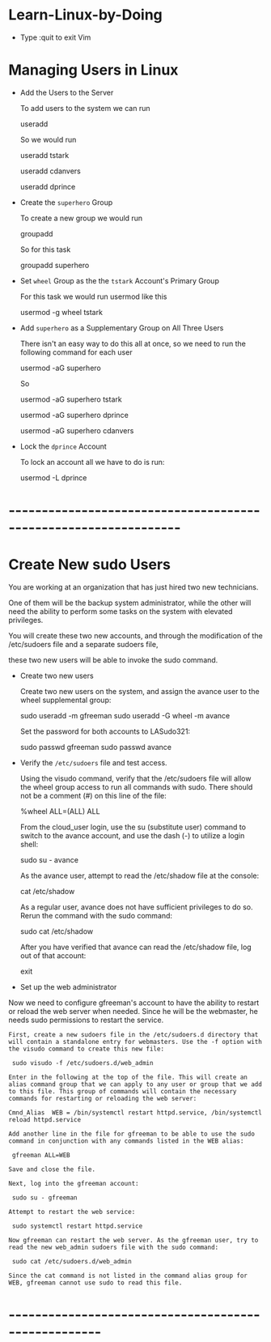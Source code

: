 # Learn-Linux-by-Doing


- Type  :quit<Enter>  to exit Vim
    
    
# Managing Users in Linux

- Add the Users to the Server

    To add users to the system we can run 

    useradd <username>

    So we would run

    useradd tstark

    useradd cdanvers

    useradd dprince


- Create the `superhero` Group

 
    To create a new group we would run

    groupadd <groupname>

    So for this task

    groupadd superhero


- Set `wheel` Group as the the `tstark` Account's Primary Group

    For this task we would run usermod like this

    usermod -g wheel tstark


- Add `superhero` as a Supplementary Group on All Three Users

    There isn't an easy way to do this all at once, so we need to run the following command for each user

    usermod -aG superhero <username>

    So

    usermod -aG superhero tstark

    usermod -aG superhero dprince

    usermod -aG superhero cdanvers

- Lock the `dprince` Account

     To lock an account all we have to do is run:

    usermod -L dprince


# ----------------------------------------------------------------


# Create New sudo Users


You are working at an organization that has just hired two new technicians. 

One of them will be the backup system administrator, while the other will need the ability to perform some tasks on the system with elevated privileges. 

You will create these two new accounts, and through the modification of the /etc/sudoers file and a separate sudoers file, 

these two new users will be able to invoke the sudo command.


- Create two new users



    Create two new users on the system, and assign the avance user to the wheel supplemental group:

    sudo useradd -m gfreeman
    sudo useradd -G wheel -m avance

    Set the password for both accounts to LASudo321:

    sudo passwd gfreeman
    sudo passwd avance


- Verify the `/etc/sudoers` file and test access.


    Using the visudo command, verify that the /etc/sudoers file will allow the wheel group access to run all commands with sudo. There should not be a comment (#) on this line of the file:

     %wheel  ALL=(ALL)       ALL

    From the cloud_user login, use the su (substitute user) command to switch to the avance account, and use the dash (-) to utilize a login shell:

     sudo su - avance

    As the avance user, attempt to read the /etc/shadow file at the console:

     cat /etc/shadow

    As a regular user, avance does not have sufficient privileges to do so. Rerun the command with the sudo command:

     sudo cat /etc/shadow

    After you have verified that avance can read the /etc/shadow file, log out of that account:

     exit


- Set up the web administrator



Now we need to configure gfreeman's account to have the ability to restart or reload the web server when needed. Since he will be the webmaster, he needs sudo permissions to restart the service.

    First, create a new sudoers file in the /etc/sudoers.d directory that will contain a standalone entry for webmasters. Use the -f option with the visudo command to create this new file:

     sudo visudo -f /etc/sudoers.d/web_admin

    Enter in the following at the top of the file. This will create an alias command group that we can apply to any user or group that we add to this file. This group of commands will contain the necessary commands for restarting or reloading the web server:

    Cmnd_Alias  WEB = /bin/systemctl restart httpd.service, /bin/systemctl reload httpd.service

    Add another line in the file for gfreeman to be able to use the sudo command in conjunction with any commands listed in the WEB alias:

     gfreeman ALL=WEB

    Save and close the file.

    Next, log into the gfreeman account:

     sudo su - gfreeman

    Attempt to restart the web service:

     sudo systemctl restart httpd.service

    Now gfreeman can restart the web server. As the gfreeman user, try to read the new web_admin sudoers file with the sudo command:

     sudo cat /etc/sudoers.d/web_admin

    Since the cat command is not listed in the command alias group for WEB, gfreeman cannot use sudo to read this file.


# ----------------------------------------------------







